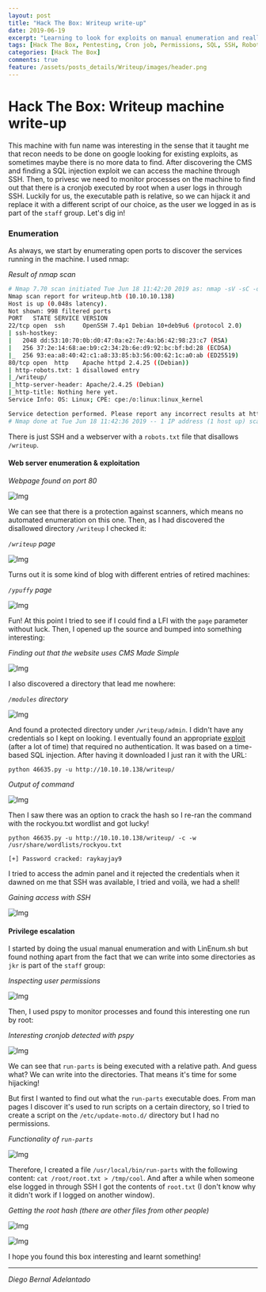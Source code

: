 ```yaml
---
layout: post
title: "Hack The Box: Writeup write-up"
date: 2019-06-19
excerpt: "Learning to look for exploits on manual enumeration and really interesting privilege escalation based on badly configured permissions and cronjobs! "
tags: [Hack The Box, Pentesting, Cron job, Permissions, SQL, SSH, Robots]
categories: [Hack The Box]
comments: true
feature: /assets/posts_details/Writeup/images/header.png
---
```


# Hack The Box: Writeup machine write-up

This machine with fun name was interesting in the sense that it taught me that recon needs to be done on google looking for existing exploits, as sometimes maybe there is no more data to find. After discovering the CMS and finding a SQL injection exploit we can access the machine through SSH. Then, to privesc we need to monitor processes on the machine to find out that there is a cronjob executed by root when a user logs in through SSH. Luckily for us, the executable path is relative, so we can hijack it and replace it with a different script of our choice, as the user we logged in as is part of the ``staff`` group. Let's dig in!

### Enumeration

As always, we start by enumerating open ports to discover the services running in the machine. I used nmap:

*Result of nmap scan*

```sh
# Nmap 7.70 scan initiated Tue Jun 18 11:42:20 2019 as: nmap -sV -sC -oN nmap/initial 10.10.10.138
Nmap scan report for writeup.htb (10.10.10.138)
Host is up (0.048s latency).
Not shown: 998 filtered ports
PORT   STATE SERVICE VERSION
22/tcp open  ssh     OpenSSH 7.4p1 Debian 10+deb9u6 (protocol 2.0)
| ssh-hostkey:
|   2048 dd:53:10:70:0b:d0:47:0a:e2:7e:4a:b6:42:98:23:c7 (RSA)
|   256 37:2e:14:68:ae:b9:c2:34:2b:6e:d9:92:bc:bf:bd:28 (ECDSA)
|_  256 93:ea:a8:40:42:c1:a8:33:85:b3:56:00:62:1c:a0:ab (ED25519)
80/tcp open  http    Apache httpd 2.4.25 ((Debian))
| http-robots.txt: 1 disallowed entry
|_/writeup/
|_http-server-header: Apache/2.4.25 (Debian)
|_http-title: Nothing here yet.
Service Info: OS: Linux; CPE: cpe:/o:linux:linux_kernel

Service detection performed. Please report any incorrect results at https://nmap.org/submit/ .
# Nmap done at Tue Jun 18 11:42:36 2019 -- 1 IP address (1 host up) scanned in 15.22 seconds
```

There is just SSH and a webserver with a ``robots.txt`` file that disallows ``/writeup``.

#### Web server enumeration & exploitation

*Webpage found on port 80*

![Img](/assets/posts_details/Writeup/images/main.png)

We can see that there is a protection against scanners, which means no automated enumeration on this one. Then, as I had discovered the disallowed directory ``/writeup`` I checked it:

*``/writeup`` page*

![Img](/assets/posts_details/Writeup/images/writeup1.png)

Turns out it is some kind of blog with different entries of retired machines:

*``/ypuffy`` page*

![Img](/assets/posts_details/Writeup/images/writeup2.png)

Fun! At this point I tried to see if I could find a LFI with the ``page`` parameter without luck. Then, I opened up the source and bumped into something interesting:

*Finding out that the website uses CMS Made Simple*

![Img](/assets/posts_details/Writeup/images/source.png)

I also discovered a directory that lead me nowhere:

*``/modules`` directory*

![Img](/assets/posts_details/Writeup/images/modules.png)

And found a protected directory under ``/writeup/admin``. I didn't have any credentials so I kept on looking. I eventually found an appropriate [exploit](https://www.exploit-db.com/exploits/46635) (after a lot of time) that required no authentication. It was based on a time-based SQL injection. After having it downloaded I just ran it with the URL:

```terminal
python 46635.py -u http://10.10.10.138/writeup/
```

*Output of command*

![Img](/assets/posts_details/Writeup/images/hash.png)

Then I saw there was an option to crack the hash so I re-ran the command with the rockyou.txt wordlist and got lucky!

```terminal
python 46635.py -u http://10.10.10.138/writeup/ -c -w /usr/share/wordlists/rockyou.txt
```

```
[+] Password cracked: raykayjay9
```

I tried to access the admin panel and it rejected the credentials when it dawned on me that SSH was available, I tried and voilà, we had a shell!

*Gaining access with SSH*

![Img](/assets/posts_details/Writeup/images/shell.png)

#### Privilege escalation

I started by doing the usual manual enumeration and with LinEnum.sh but found nothing apart from the fact that we can write into some directories as ``jkr`` is part of the ``staff`` group:

*Inspecting user permissions*

![Img](/assets/posts_details/Writeup/images/whoami.png)

Then, I used pspy to monitor processes and found this interesting one run by root:

*Interesting cronjob detected with pspy*

![Img](/assets/posts_details/Writeup/images/pspy.png)

We can see that ``run-parts`` is being executed with a relative path. And guess what? We can write into the directories. That means it's time for some hijacking!

But first I wanted to find out what the ``run-parts`` executable does. From man pages I discover it's used to run scripts on a certain directory, so I tried to create a script on the ``/etc/update-moto.d/`` directory but I had no permissions.

*Functionality of ``run-parts``*

![Img](/assets/posts_details/Writeup/images/run-parts.png)

Therefore, I created a file ``/usr/local/bin/run-parts`` with the following content: ``cat /root/root.txt > /tmp/cool``. And after a while when someone else logged in through SSH I got the contents of ``root.txt`` (I don't know why it didn't work if I logged on another window).

*Getting the root hash (there are other files from other people)*

![Img](/assets/posts_details/Writeup/images/root1.png)

![Img](/assets/posts_details/Writeup/images/root2.png)

I hope you found this box interesting and learnt something!

---

*Diego Bernal Adelantado*
